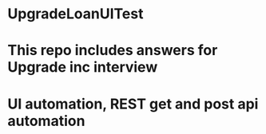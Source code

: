# UpgradeLoanUITest
# This repo includes answers for Upgrade inc interview
# UI automation, REST get and post api automation
